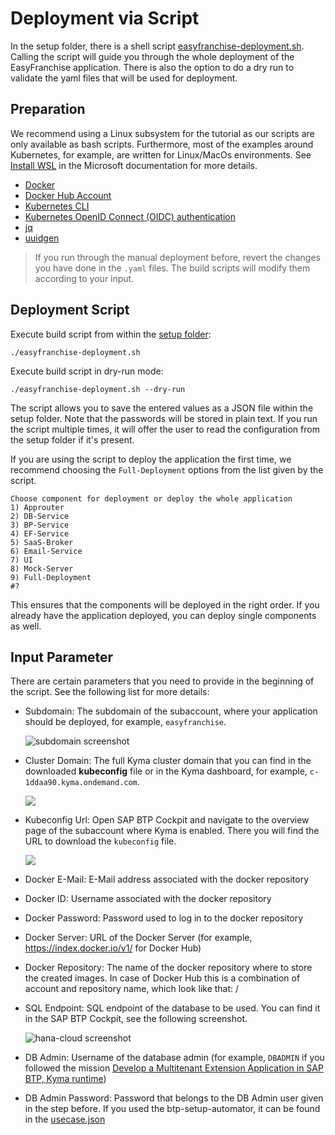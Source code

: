 # Deployment via Script

In the setup folder, there is a shell script [easyfranchise-deployment.sh](../../../code/setup/easyfranchise-deployment.sh). Calling the script will guide you through the whole deployment of the EasyFranchise application. There is also the option to do a dry run to validate the yaml files that will be used for deployment.

## Preparation

We recommend using a Linux subsystem for the tutorial as our scripts are only available as bash scripts. Furthermore, most of the examples around Kubernetes, for example, are written for Linux/MacOs environments. See [Install WSL](https://docs.microsoft.com/en-us/windows/wsl/install) in the Microsoft documentation for more details.

* [Docker](https://docs.docker.com/get-started/#download-and-install-docker)
* [Docker Hub Account](https://hub.docker.com/)
* [Kubernetes CLI](https://kubernetes.io/docs/tasks/tools/#kubectl)
* [Kubernetes OpenID Connect (OIDC) authentication](https://github.com/int128/kubelogin)
* [jq](https://stedolan.github.io/jq/)
* [uuidgen](https://packages.ubuntu.com/bionic/uuid-runtime)

> If you run through the manual deployment before, revert the changes you have done in the `.yaml` files. The build scripts will modify them according to your input.

## Deployment Script

Execute build script from within the [setup folder](../../../code/setup):

```shell
./easyfranchise-deployment.sh
```

Execute build script in dry-run mode:

```shell
./easyfranchise-deployment.sh --dry-run
```

The script allows you to save the entered values as a JSON file within the setup folder. Note that the passwords will be stored in plain text. If you run the script multiple times, it will offer the user to read the configuration from the setup folder if it's present.

If you are using the script to deploy the application the first time, we recommend choosing the `Full-Deployment` options from the list given by the script.

```shell
Choose component for deployment or deploy the whole application
1) Approuter
2) DB-Service
3) BP-Service
4) EF-Service
5) SaaS-Broker
6) Email-Service
7) UI
8) Mock-Server
9) Full-Deployment
#?
```

This ensures that the components will be deployed in the right order. If you already have the application deployed, you can deploy single components as well.


## Input Parameter

There are certain parameters that you need to provide in the beginning of the script. See the following list for more details:

* Subdomain: The subdomain of the subaccount, where your application should be deployed, for example, `easyfranchise`.

  ![subdomain screenshot](images/subdomain.png "subdomain")

* Cluster Domain: The full Kyma cluster domain that you can find in the downloaded **kubeconfig** file or in the Kyma dashboard, for example, `c-1ddaa90.kyma.ondemand.com`.

  ![](images/kymaConsole.png)

* Kubeconfig Url: Open SAP BTP Cockpit and navigate to the overview page of the subaccount where Kyma is enabled. There you will find the URL to download the `kubeconfig` file.

   ![](images/kyma-dashboard.png)

* Docker E-Mail: E-Mail address associated with the docker repository

* Docker ID: Username associated with the docker repository

* Docker Password: Password used to log in to the docker repository

* Docker Server: URL of the Docker Server (for example, https://index.docker.io/v1/ for Docker Hub)

* Docker Repository: The name of the docker repository where to store the created images. In case of Docker Hub this is a combination of account and repository name, which look like that: <docker account>/<repository name>

* SQL Endpoint: SQL endpoint of the database to be used. You can find it in the SAP BTP Cockpit, see the following screenshot.

  ![hana-cloud screenshot](images/hana-cloud.png "hana-cloud")

* DB Admin: Username of the database admin (for example, `DBADMIN` if you followed the mission [Develop a Multitenant Extension Application in SAP BTP, Kyma runtime](https://discovery-center.cloud.sap/missiondetail/3683/3726/))

* DB Admin Password: Password that belongs to the DB Admin user given in the step before. If you used the btp-setup-automator, it can be found in the [usecase.json](https://github.com/SAP-samples/btp-setup-automator/blob/main/usecases/released/discoverycenter/3638-kyma-multitenant/usecase.json)
